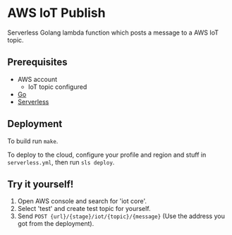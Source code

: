 # AWS IoT Publish

Serverless Golang lambda function which posts a message to a AWS IoT topic.

## Prerequisites

 * AWS account
   * IoT topic configured
 * [Go](https://golang.org/)
 * [Serverless](https://github.com/serverless/serverless)

## Deployment

To build run `make`.

To deploy to the cloud, configure your profile and region and stuff in `serverless.yml`, then run `sls deploy`.

## Try it yourself!

1. Open AWS console and search for 'iot core'.
2. Select 'test' and create test topic for yourself.
3. Send `POST {url}/{stage}/iot/{topic}/{message}` (Use the address you got from the deployment).

